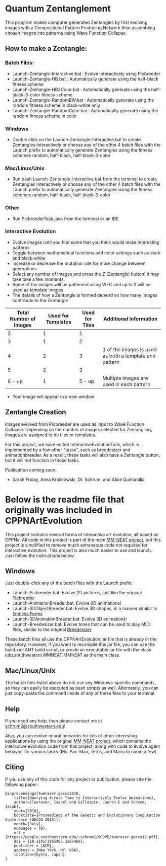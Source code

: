 # Quantum Zentanglement

This program makes computer generated Zentangles by first evolving images with a Compositional Pattern Producing Network then assembling chosen images into patterns using Wave Function Collapse. 

## How to make a Zentangle:
### Batch Files: 
* Launch-Zentangle-Interactive.bat : Evolve interactively using Picbreeder
* Launch-Zentangle-HB.bat : Automatically generate using the half-black fitness scheme
* Launch-Zentangle-HB3Color.bat : Automatically generate using the half-black-3-color fitness scheme
* Launch-Zentangle-RandomBW.bat : Automatically generate using the random fitness scheme in black-white only
* Launch-Zentangle-RandomColor.bat : Automatically generate using the random fitness scheme in color

### Windows 
* Double click on the Launch-Zentangle-Interactive.bat to create Zentangles interactively or choose any of the other 4 batch 		   files with the Launch prefix to automatically generate Zentangles using the fitness schemes random, half-black, half-black-3-color

### Mac/Linux/Unix 
* Run bash Launch-Zentangle-Interactive.bat from the terminal to create Zentangles interactively or choose any of the
  other 4 batch files with the Launch prefix to automatically generate Zentangles using the fitness schemes random, half-black,
  half-black-3-color

### Other
* Run PicbreederTask.java from the terminal or an IDE

### Interactive Evolution
* Evolve images until you find some that you think would make interesting patterns
* Toggle between mathematical functions and color settings such as stark and black-white
* Increase or decrease the mutation rate for more change between generations
* Select any number of images and press the Z (Zentangle) button! It may take take a few moments.
* Some of the images will be patterned using WFC and up to 2 will be used as template images
* The details of how a Zentangle is formed depend on how many images contribute to the Zentangle

Total Number of Images | Used for Templates | Used for Tiles | Additional Information
------------- | ------------- | ------------- | --------------------
2 | 1 | 1 |
3 | 1 | 2 |
4 | 2 | 3 | 1 of the images is used as both a template and pattern
5 | 2 | 3 |
6 - up | 1 | 5 - up | Multiple images are used in each pattern
	
* Your image will appear in a new window 

## Zentangle Creation

Images evolved from Picbreeder are used as input to Wave Function Collapse. Depending on the number of images selected for Zentangling, images are assigned to be tiles or templates. 

For this project, we have edited InteractiveEvolutionTask, which is implemented by a few other "tasks", such as breedesizer and animationbreeder. As a result, these tasks will also have a Zentangle button, but it will not function in those tasks.

Publication coming soon.

- Sarah Friday, Anna Krolikowski, Dr. Schrum, and Alice Quintanilla

# Below is the readme file that originally was included in CPPNArtEvolution  

This project contains several forms of interactive art evolution, all based on CPPNs. All code in this project is part of the main [MM-NEAT project](https://github.com/schrum2/MM-NEAT), but this project is simplified to remove much extraneous code not required for interactive evolution. This project is also much easier to use and launch. Just follow the instructions below:

## Windows

Just double-click any of the batch files with the Launch prefix:

* Launch-Picbreeder.bat: Evolve 2D pictures, just like the original [Picbreeder](http://picbreeder.org/)
* Launch-AnimationBreeder.bat: Evolve 2D animations!
* Launch-3DObjectBreeder.bat: Evolve 3D shapes, in a manner similar to [Endless Forms](http://endlessforms.com/)
* Launch-3DAnimationBreeder.bat: Evolve 3D animations!
* Launch-Breedesizer.bat: Evolve tones that can be used to play MIDI files, similar to the original [Breedesizer](http://bthj.is/breedesizer/)

These batch files all use the CPPNArtEvolution.jar file that is already in the repository. However, if you want to recompile this jar file, you can use the build.xml ANT build script, or create an executable jar file with the class edu.southwestern.MMNEAT.MMNEAT as the main class.

## Mac/Linux/Unix

The batch files listed above do not use any Windows-specific commands, so they can easily be executed as bash scripts as well. Alternately, you can just copy-paste the command inside of any of these files to your terminal.

## Help

If you need any help, then please contact me at schrum2@southwestern.edu!

Also, you can evolve neural networks for lots of other interesting applications by using the original [MM-NEAT project](https://github.com/schrum2/MM-NEAT), which contains the interactive evolution code from this project, along with code to evolve agent behavior for various tasks (Ms. Pac-Man, Tetris, and Mario to name a few)

## Citing

If you use any of this code for any project or publication, please cite the following paper:

```
@inproceedings{tweraser:gecco2018,
	title={Querying Across Time to Interactively Evolve Animations},
	author={Tweraser, Isabel and Gillespie, Lauren E and Schrum, Jacob},
	year={2018},
	booktitle={Proceedings of the Genetic and Evolutionary Computation Conference (GECCO 2018)},
	month={July},
	numpages = {8},
	url = {https://people.southwestern.edu/~schrum2/SCOPE/tweraser.gecco18.pdf},
	doi = {10.1145/3205455.3205460},
	publisher = {ACM},
	address = {New York, NY, USA},
	location={Kyoto, Japan}
}

```
